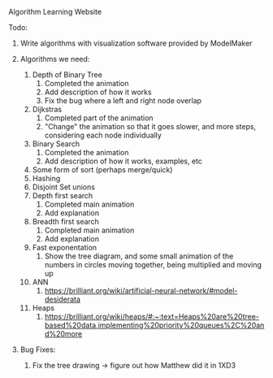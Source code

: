 
Algorithm Learning Website


Todo:
1. Write algorithms with visualization software provided by ModelMaker
2. Algorithms we need: 
   1. Depth of Binary Tree 
      1. Completed the animation
      2. Add description of how it works
      3. Fix the bug where a left and right node overlap
   2. Dijkstras
      1. Completed part of the animation
      2. "Change" the animation so that it goes slower, and more steps, considering each node individually
   3. Binary Search 
      1. Completed the animation
      2. Add description of how it works, examples, etc
   4. Some form of sort (perhaps merge/quick)
   5. Hashing
   6. Disjoint Set unions
   7. Depth first search
      1. Completed main animation
      2. Add explanation
   8. Breadth first search
      1. Completed main animation
      2. Add explanation
   9.  Fast exponentation
       1.  Show the tree diagram, and some small animation of the numbers in circles moving together, being multiplied and moving up
   10. ANN
       1.  https://brilliant.org/wiki/artificial-neural-network/#model-desiderata   
   11. Heaps
       1.  https://brilliant.org/wiki/heaps/#:~:text=Heaps%20are%20tree-based%20data,implementing%20priority%20queues%2C%20and%20more

3. Bug Fixes:
   1. Fix the tree drawing -> figure out how Matthew did it in 1XD3